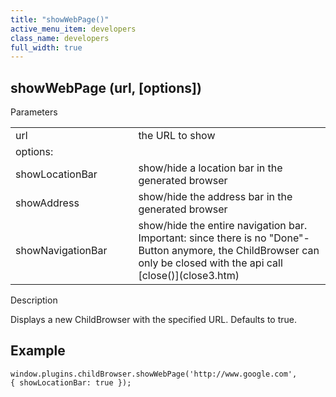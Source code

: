 ```yaml
---
title: "showWebPage()"
active_menu_item: developers
class_name: developers
full_width: true
---
```



## showWebPage (url, [options])

Parameters

<table>
<tr>
<td width="172">
url

</td>
<td width="29">

</td>
<td width="679">
the URL to show

</td>
</tr>
<tr>
<td width="172">
options:

</td>
<td width="29">

</td>
<td width="679">

</td>
</tr>
<tr>
<td width="172">
showLocationBar

</td>
<td width="29">

</td>
<td width="679">
show/hide a location bar in the generated browser

</td>
</tr>
<tr>
<td width="172">
showAddress

</td>
<td width="29">

</td>
<td width="679">
show/hide the address bar in the generated browser

</td>
</tr>
<tr>
<td width="172">
showNavigationBar

</td>
<td width="29">

</td>
<td width="679">
show/hide the entire navigation bar. Important: since there is no "Done"-Button anymore, the ChildBrowser can only be closed with the api call [close()](close3.htm)

</td>
</tr>
</table>

Description

Displays a new ChildBrowser with the specified URL. Defaults to true.

## Example

    window.plugins.childBrowser.showWebPage('http://www.google.com',
    { showLocationBar: true });
   

